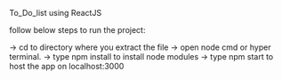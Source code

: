 To_Do_list using ReactJS

follow below steps to run the project:

-> cd to directory where you extract the file 
-> open node cmd or hyper terminal. 
-> type npm install to install node modules 
-> type npm start to host the app on localhost:3000

